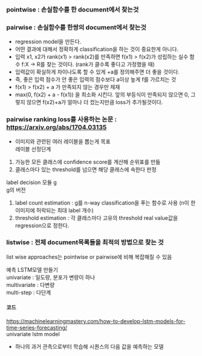 ### pointwise : 손실함수를 한 document에서 찾는것


### pairwise : 손실함수를 한쌍의 document에서 찾는것  
- regression model을 만든다.  
- 어떤 결과에 대해서 정확하게 classification을 하는 것이 중요한게 아니다.  
- 입력 x1, x2가 rank(x1) > rank(x2)를 만족하면 f(x1) > f(x2)가 성립하는 실수 함수 f:X -> R를 찾는 것이다. (rank가 클수록 좋다고 가정했을 때)  
- 입력값이 확실하게 차이나도록 할 수 있게 +a를 정의해주면 더 좋을 것이다.  
- 즉, 좋은 입력 점수가 안 좋은 입력의 점수보다 a이상 높게 f를 가르치는 것  
- f(x1) > f(x2) + a 가 만족되지 않는 경우만 제재  
- max(0, f(x2) + a - f(x1)) 을 최소화 시킨다. 앞의 부등식이 만족되지 않으면 0, 그렇지 않으면 f(x2)+a가 얼마나 더 컸는지만큼 loss가 추가될것이다.  

### pairwise ranking loss를 사용하는 논문 : https://arxiv.org/abs/1704.03135  
- 이미지와 관련된 여러 레이블을 뽑는게 목표  
레이블 선정단계  
1. 가능한 모든 클래스에 confidence score를 계산해 순위표를 만듦  
2. 클래스마다 있는 threshold를 넘으면 해당 클래스에 속한다 판정  

label decision 모듈 g  
g의 버전  
1. label count estimation : g를 n-way classification을 푸는 함수로 사용 (n이 한 이미지에 허락되는 최대 label 개수)  
2. threshold estimation : 각 클래스마다 고유의 threshold real value값을 regression으로 정한다.

### listwise : 전체 document목록들을 최적의 방법으로 찾는 것  
list wise approaches는 pointwise or pairwise에 비해 복잡해질 수 있음  



예측 LSTM모델 만들기  
univariate : 일도량, 분포가 변량이 하나  
multivariate : 다변량  
multi-step : 다단계  

#### 코드

https://machinelearningmastery.com/how-to-develop-lstm-models-for-time-series-forecasting/  
univariate lstm model  
- 하나의 과거 관측으로부터 학습해 시퀀스의 다음 값을 예측하는 모델  


